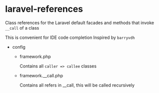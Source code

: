 # laravel-references
Class references for the Laravel default facades
and methods that invoke `__call` of a class

This is convenient for IDE code completion
Inspired by `barryvdh`

- config
    - framework.php

        Contains all `caller => callee` classes
    - framework.__call.php

        Contains all refers in __call,
        this will be called recursively